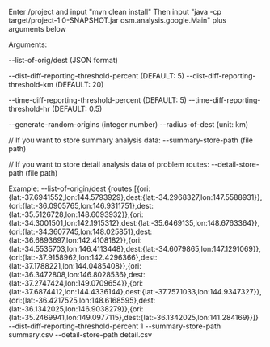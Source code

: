 Enter /project and input "mvn clean install"
Then input "java -cp target/project-1.0-SNAPSHOT.jar osm.analysis.google.Main" plus arguments below

Arguments:

--list-of-orig/dest   (JSON format)

--dist-diff-reporting-threshold-percent  (DEFAULT: 5)
--dist-diff-reporting-threshold-km (DEFAULT: 20)

--time-diff-reporting-threshold-percent  (DEFAULT: 5)
--time-diff-reporting-threshold-hr  (DEFAULT: 0.5)

--generate-random-origins (integer number)
--radius-of-dest (unit: km)

// If you want to store summary analysis data:
--summary-store-path (file path)

// If you want to store detail analysis data of problem routes:
--detail-store-path (file path)

Example:
--list-of-origin/dest {routes:[{ori:{lat:-37.6941552,lon:144.5793929},dest:{lat:-34.2968327,lon:147.5588931}},{ori:{lat:-36.0905765,lon:146.9311751},dest:{lat:-35.5126728,lon:148.6093932}},{ori:{lat:-34.3001501,lon:142.1915312},dest:{lat:-35.6469135,lon:148.6763364}},{ori:{lat:-34.3607745,lon:148.025851},dest:{lat:-36.6893697,lon:142.4108182}},{ori:{lat:-34.5535703,lon:146.4113448},dest:{lat:-34.6079865,lon:147.1291069}},{ori:{lat:-37.9158962,lon:142.4296366},dest:{lat:-37.1788221,lon:144.0485408}},{ori:{lat:-36.3472808,lon:146.8028536},dest:{lat:-37.2747424,lon:149.0709654}},{ori:{lat:-37.6874412,lon:144.4336144},dest:{lat:-37.7571033,lon:144.9347327}},{ori:{lat:-36.4217525,lon:148.6168595},dest:{lat:-36.1342025,lon:146.9038279}},{ori:{lat:-35.2469941,lon:149.0977115},dest:{lat:-36.1342025,lon:141.284169}}]} --dist-diff-reporting-threshold-percent 1 --summary-store-path summary.csv --detail-store-path detail.csv

